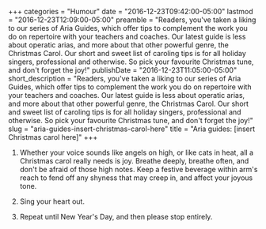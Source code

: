+++
categories = "Humour"
date = "2016-12-23T09:42:00-05:00"
lastmod = "2016-12-23T12:09:00-05:00"
preamble = "Readers, you've taken a liking to our series of Aria Guides, which offer tips to complement the work you do on repertoire with your teachers and coaches. Our latest guide is less about operatic arias, and more about that other powerful genre, the Christmas Carol. Our short and sweet list of caroling tips is for all holiday singers, professional and otherwise. So pick your favourite Christmas tune, and don't forget the joy!"
publishDate = "2016-12-23T11:05:00-05:00"
short_description = "Readers, you&#039;ve taken a liking to our series of Aria Guides, which offer tips to complement the work you do on repertoire with your teachers and coaches. Our latest guide is less about operatic arias, and more about that other powerful genre, the Christmas Carol. Our short and sweet list of caroling tips is for all holiday singers, professional and otherwise. So pick your favourite Christmas tune, and don&#039;t forget the joy!"
slug = "aria-guides-insert-christmas-carol-here"
title = "Aria guides: [insert Christmas carol here]"
+++

1. Whether your voice sounds like angels on high, or like cats in heat, all a Christmas carol really needs is joy. Breathe deeply, breathe often, and don't be afraid of those high notes. Keep a festive beverage within arm's reach to fend off any shyness that may creep in, and affect your joyous tone.

2. Sing your heart out.

3. Repeat until New Year's Day, and then please stop entirely.
